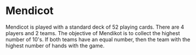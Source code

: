 # Mendicot
Mendicot is played with a standard deck of 52 playing cards. There are 4 players and 2 teams. The objective of Mendikot is to collect the highest number of 10's. If both teams have an equal number, then the team with the highest number of hands with the game.
